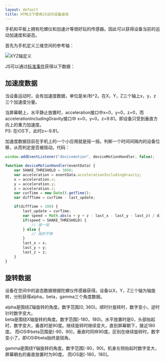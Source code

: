 ```yaml
---
layout: default
title: HTML5下使用JS访问设备姿态
---
```


手机和平板上拥有陀螺仪和加速计等很好玩的传感器。因此可以获得设备当前的运动加速度和姿态。

<!--more-->

首先为手机定义三维空间的参考轴：

![XYZ轴定义](http://www.w3.org/TR/orientation-event/start.png)

JS可以通过[标准事件](http://www.w3.org/TR/orientation-event/)获得以下数据：

## 加速度数据
当设备运动时，会有加速度数据，单位是米/秒^2。在X，Y，Z三个轴上x，y，z三个加速度分量。

当屏幕朝上，水平静止放置时，acceleration接口中x=0，y=0，z=0，而accelerationIncludingGravity接口中
x=0，y=0，z=9.81。即设备只受到垂直方向上的重力加速度。  
PS: 在iOS下，此时z=-9.81。

加速度数据目前在手机上的一个小应用就是摇一摇。判断一个时间间隔内的设备位移，从而判定是否被摇动。代码：

```js
window.addEventListener("devicemotion", deviceMotionHandler, false);

function deviceMotionHandler(eventData) {
    var SHAKE_THRESHOLD = 3000;
    var acceleration = eventData.accelerationIncludingGravity;
    x = acceleration.x;
    y = acceleration.y;
    z = acceleration.z;
    var curTime = new Date().getTime();
    var diffTime = curTime - last_update;

    if(diffTime > 100) {
        last_update = curTime;
        var speed = Math.abs(x + y + z - last_x - last_y - last_z) / diffTime * 10000;
        if(speed > SHAKE_THRESHOLD) {
            // 摇一摇
        } else {
            // 摇的不够
        }
        last_x = x;
        last_y = y;
        last_z = z;
    }
}

```

## 旋转数据
设备在空间中的姿态数据根据陀螺仪传感器获得。设备以X，Y，Z三个轴为轴旋转，分别获得alpha，beta，gamma三个角度数据。

alpha是围绕Z轴旋转的角度。数字范围[0, 360)。顺时针旋转时，数字变小，逆时针时数字变大。  
beta是围绕X轴旋转的角度。数字范围[-180，180)。水平放置时是0，头部抬起时，数字变大，垂直时是90度。继续旋转时继续变大，直到屏幕朝下，接近180度。
而iOS中beta范围是[-90，90]，垂直时同样90度。区别在继续旋转时，数字变小了。即iOS中beta始终是锐角。

gamma是围绕Y轴旋转的角度。数字范围[-90，90)。机身左侧抬起时数字变大，屏幕朝右的垂直放置时为90度。
而iOS是[-180，180]。


